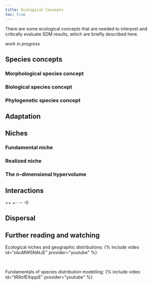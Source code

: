 ```yaml
---
title: Ecological Concepts
toc: true
---
```


There are some ecological concepts that are needed to interpret and critically evaluate SDM results, which are briefly described here.

_work in progress_


## Species concepts

### Morphological species concept

### Biological species concept

### Phylogenetic species concept


## Adaptation


## Niches

### Fundamental niche

### Realized niche

### The n-dimensional hypervolume

<!-- Blonder ref -->


## Interactions

++ +- -- -0 


## Dispersal 


## Further reading and watching

Ecological niches and geographic distributions:
{% include video id="obuMW5NAtJE" provider="youtube" %}

<br>

Fundamentals of species distribution modelling:
{% include video id="tR9ofEXqqsE" provider="youtube" %}



<!-- 
jeweils link wieso crucial for critically evaluating SDM results.




-->















